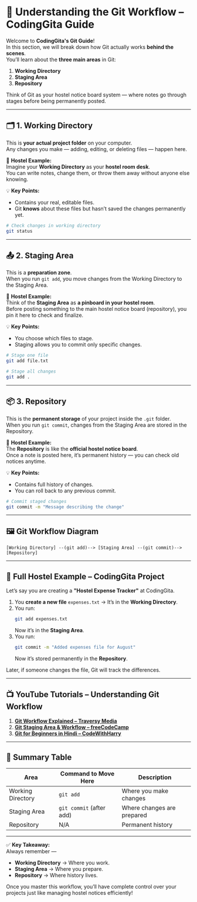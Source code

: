 # 🔄 Understanding the Git Workflow – CodingGita Guide

Welcome to **CodingGita's Git Guide**!  
In this section, we will break down how Git actually works **behind the scenes**.  
You’ll learn about the **three main areas** in Git:

1. **Working Directory**  
2. **Staging Area**  
3. **Repository**  

Think of Git as your hostel notice board system — where notes go through stages before being permanently posted.

---

## 🗂 1. Working Directory

This is **your actual project folder** on your computer.  
Any changes you make — adding, editing, or deleting files — happen here.

📌 **Hostel Example:**  
Imagine your **Working Directory** as your **hostel room desk**.  
You can write notes, change them, or throw them away without anyone else knowing.

💡 **Key Points:**
- Contains your real, editable files.
- Git **knows** about these files but hasn’t saved the changes permanently yet.

```bash
# Check changes in working directory
git status
```

---

## 📤 2. Staging Area

This is a **preparation zone**.  
When you run `git add`, you move changes from the Working Directory to the Staging Area.

📌 **Hostel Example:**  
Think of the **Staging Area** as **a pinboard in your hostel room**.  
Before posting something to the main hostel notice board (repository), you pin it here to check and finalize.

💡 **Key Points:**
- You choose which files to stage.
- Staging allows you to commit only specific changes.

```bash
# Stage one file
git add file.txt

# Stage all changes
git add .
```

---

## 📦 3. Repository

This is the **permanent storage** of your project inside the `.git` folder.  
When you run `git commit`, changes from the Staging Area are stored in the Repository.

📌 **Hostel Example:**  
The **Repository** is like the **official hostel notice board**.  
Once a note is posted here, it’s permanent history — you can check old notices anytime.

💡 **Key Points:**
- Contains full history of changes.
- You can roll back to any previous commit.

```bash
# Commit staged changes
git commit -m "Message describing the change"
```

---

## 🖼 Git Workflow Diagram

```
[Working Directory] --(git add)--> [Staging Area] --(git commit)--> [Repository]
```

---

## 🎯 Full Hostel Example – CodingGita Project

Let’s say you are creating a **"Hostel Expense Tracker"** at CodingGita.

1. You **create a new file** `expenses.txt` → It’s in the **Working Directory**.  
2. You run:
    ```bash
    git add expenses.txt
    ```
    Now it’s in the **Staging Area**.  
3. You run:
    ```bash
    git commit -m "Added expenses file for August"
    ```
    Now it’s stored permanently in the **Repository**.

Later, if someone changes the file, Git will track the differences.

---

## 📺 YouTube Tutorials – Understanding Git Workflow

1. **[Git Workflow Explained – Traversy Media](https://www.youtube.com/watch?v=OqmSzXDrJBk)**  
2. **[Git Staging Area & Workflow – freeCodeCamp](https://www.youtube.com/watch?v=HVsySz-h9r4&t=600s)**  
3. **[Git for Beginners in Hindi – CodeWithHarry](https://www.youtube.com/watch?v=gwWKnnCMQ5c)**  

---

## 📌 Summary Table

| Area             | Command to Move Here     | Description |
|------------------|--------------------------|-------------|
| Working Directory| `git add`                | Where you make changes |
| Staging Area     | `git commit` (after add) | Where changes are prepared |
| Repository       | N/A                      | Permanent history |

---

✅ **Key Takeaway:**  
Always remember —  
- **Working Directory** → Where you work.  
- **Staging Area** → Where you prepare.  
- **Repository** → Where history lives.  

Once you master this workflow, you’ll have complete control over your projects just like managing hostel notices efficiently!
